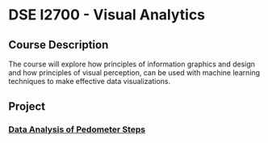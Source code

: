 # DSE I2700 - Visual Analytics

## Course Description

The course will explore how principles of information graphics and design and how principles of visual perception, can be used with machine learning techniques to make effective data visualizations.

## Project

### [Data Analysis of Pedometer Steps](/DSE_I2700)
